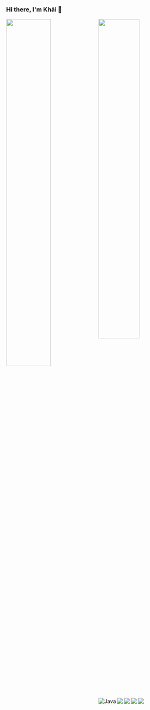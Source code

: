 ### Hi there, I'm Khải 👋
<img align="left" width="49%" src="https://github-readme-stats.vercel.app/api?username=khailqd81&theme=tokyonight"/>
<img align="left" width="47%"  src="https://github-readme-stats.vercel.app/api/top-langs/?username=khailqd81&hide_progress=true&theme=tokyonight"/>
<p width="100%">&nbsp;</p>
<img align="left" alt="Java" src="https://img.shields.io/badge/java-%23ED8B00.svg?style=for-the-badge&logo=java&logoColor=white" />
<img align="left"  src="https://img.shields.io/badge/javascript-%23323330.svg?style=for-the-badge&logo=javascript&logoColor=%23F7DF1Ee" />
<img align="left"  src="https://img.shields.io/badge/spring-%236DB33F.svg?style=for-the-badge&logo=spring&logoColor=white" />
<img align="left"  src="https://img.shields.io/badge/react-%2320232a.svg?style=for-the-badge&logo=react&logoColor=%2361DAFB" />
<img align="left"  src="https://img.shields.io/badge/node.js-6DA55F?style=for-the-badge&logo=node.js&logoColor=white" />

<!--
**khailqd81/khailqd81** is a ✨ _special_ ✨ repository because its `README.md` (this file) appears on your GitHub profile.

Here are some ideas to get you started:

- 🔭 I’m currently working on ...
- 🌱 I’m currently learning ...
- 👯 I’m looking to collaborate on ...
- 🤔 I’m looking for help with ...
- 💬 Ask me about ...
- 📫 How to reach me: ...
- 😄 Pronouns: ...
- ⚡ Fun fact: ...
-->
